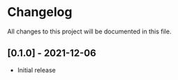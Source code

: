 # Changelog
All changes to this project will be documented in this file.

## [0.1.0] - 2021-12-06

- Initial release